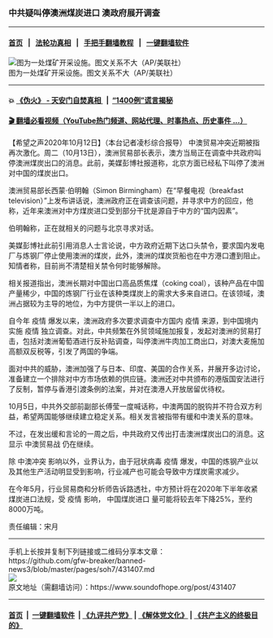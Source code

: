 ### 中共疑叫停澳洲煤炭进口 澳政府展开调查
------------------------

#### [首页](https://github.com/gfw-breaker/banned-news3/blob/master/README.md) &nbsp;&nbsp;|&nbsp;&nbsp; [法轮功真相](https://github.com/begood0513/basic/blob/master/README.md)  &nbsp;&nbsp;|&nbsp;&nbsp; [手把手翻墙教程](https://github.com/gfw-breaker/guides/wiki)  &nbsp;&nbsp;|&nbsp;&nbsp; [一键翻墙软件](https://github.com/gfw-breaker/nogfw/blob/master/README.md)  



<div><img alt="图为一处煤矿开采设施。图文关系不大（AP/美联社）" src="https://img.soundofhope.org/2020-10/512121-1602554560184.jpeg"/>
<br/><figcaption class="caption">
 图为一处煤矿开采设施。图文关系不大（AP/美联社）
</figcaption></div><hr/>

#### 💥 [《伪火》 - 天安门自焚真相 ](http://158.247.195.190:10000/videos/blog/weihuo.html)&nbsp; |&nbsp; [“1400例”谎言揭秘  ](http://158.247.195.190:10000/videos/blog/jiexi1400.html)

#### [ 🎬  翻墙必看视频（YouTube热门频道、网站代理、时事热点、历史事件 ...）](https://github.com/gfw-breaker/links/blob/master/banned.md)

<div><div class="Content__Wrapper sc-1bvya0-0 grZQxZ">
 <p class="meta-top">
  <span class="meta">
   【希望之声2020年10月12日】（本台记者凌杉综合报导）
  </span>
  中澳贸易冲突近期被指再次激化。周二（10月13日），澳洲贸易部长表示，澳方当局正在调查中共政府叫停澳洲煤炭出口的消息。此前，美媒彭博社报道称，北京方面已经私下叫停了澳洲对中国的煤炭出口。
 </p>
 <p>
  澳洲贸易部长西蒙·伯明翰（Simon Birmingham）在“早餐电视（breakfast television）”上发布讲话说，澳洲政府正在调查该问题，并寻求中方的回应，他称，近年来澳洲对中方煤炭进口受到部分干扰是源自于中方的“国内因素”。
 </p>
 <div class="AD_Embed__Wrap-sc-1xslmin-0 igMuqX module desktop">
  <div>
  </div>
 </div>
 <p>
  伯明翰称，正在就相关的问题与北京寻求对话。
 </p>
 <p>
  美媒彭博社此前引用消息人士言论说，中方政府近期下达口头禁令，要求国内发电厂与炼钢厂停止使用澳洲的煤炭，此外，澳洲的煤炭货船也在中方港口遭到阻止。知情者称，目前尚不清楚相关禁令何时能够解除。
 </p>
 <p>
  相关报道指出，澳洲长期对中国出口高品质焦煤（coking coal），该种产品在中国产量稀少，中国的炼钢厂行业在该种类煤炭上的需求大多来自进口。在该领域，澳洲占据较为主导的地位，为中方提供一半以上的进口。
 </p>
 <p>
  自今年
  <ok href="/term/16057">
   疫情
  </ok>
  爆发以来，澳洲政府多次要求调查中方国内
  <ok href="/term/16057">
   疫情
  </ok>
  来源，到中国境内实施
  <ok href="/term/16057">
   疫情
  </ok>
  独立调查。对此，中共频繁在外贸领域施加报复，发起对澳洲的贸易打击，包括对澳洲葡萄酒进行反补贴调查，叫停澳洲牛肉加工商出口，对澳大麦施加高额双反税等，引发了两国的争端。
 </p>
 <p>
  面对中共的威胁，澳洲加强了与日本、印度、美国的合作关系，并展开多边讨论，准备建立一个排除对中方市场依赖的供应链。澳洲还对中共颁布的港版国安法进行了反制，暂停与香港引渡条例的法案，并对在澳港人开放居留优待权。
 </p>
 <p>
  10月5日，中共外交部前副部长傅莹一度喊话称，中澳两国的脱钩并不符合双方利益，希望两国能够继续建立稳定关系。相关发言被指带有缓和中澳关系的意味。
 </p>
 <p>
  不过，在发出缓和言论的一周之后，中共政府又传出打击澳洲煤炭出口的消息。这显示
  <ok href="/term/292186">
   中澳贸易战
  </ok>
  仍在继续。
 </p>
 <p>
  除
  <ok href="/term/353455">
   中澳冲突
  </ok>
  影响以外，业界认为，由于冠状病毒
  <ok href="/term/16057">
   疫情
  </ok>
  爆发，中国的炼钢产业以及其他生产活动明显受到影响，行业减产也可能会导致中方煤炭需求减少。
 </p>
 <p>
  在今年5月，行业贸易商和分析师告诉路透社，中方预计将在2020年下半年收紧煤炭进口法规，受
  <ok href="/term/16057">
   疫情
  </ok>
  影响，
  <ok href="/term/396235">
   中国煤炭进口
  </ok>
  量可能将较去年下降25%，至约8000万吨。
 </p>
 <p class="meta-btm">
  责任编辑：宋月
 </p>
</div>
</div>
<hr/>
手机上长按并复制下列链接或二维码分享本文章：<br/>
https://github.com/gfw-breaker/banned-news3/blob/master/pages/soh7/431407.md <br/>
<a href='https://github.com/gfw-breaker/banned-news3/blob/master/pages/soh7/431407.md'><img src='https://github.com/gfw-breaker/banned-news3/blob/master/pages/soh7/431407.md.png'/></a> <br/>
原文地址（需翻墙访问）：https://www.soundofhope.org/post/431407


------------------------
#### [首页](https://github.com/gfw-breaker/banned-news3/blob/master/README.md) &nbsp;|&nbsp; [一键翻墙软件](https://github.com/gfw-breaker/nogfw/blob/master/README.md) &nbsp;| [《九评共产党》](https://github.com/gfw-breaker/9ping.md/blob/master/README.md#九评之一评共产党是什么) | [《解体党文化》](https://github.com/gfw-breaker/jtdwh.md/blob/master/README.md) | [《共产主义的终极目的》](https://github.com/gfw-breaker/gczydzjmd.md/blob/master/README.md)


<img src='http://gfw-breaker.win/banned-news3/pages/soh7/431407.md' width='0px' height='0px'/>